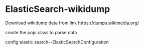 # ElasticSearch-wikidump




Download wikidump data from link 
https://dumps.wikimedia.org/

create the pojo class to parse data

config elastic search--ElasticSearchConfiguration

